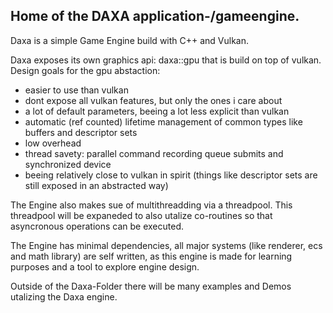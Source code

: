 ## Home of the DAXA application-/gameengine.

Daxa is a simple Game Engine build with C++ and Vulkan.

Daxa exposes its own graphics api: daxa::gpu that is build on top of vulkan.
Design goals for the gpu abstaction:
 * easier to use than vulkan
 * dont expose all vulkan features, but only the ones i care about
 * a lot of default parameters, beeing a lot less explicit than vulkan
 * automatic (ref counted) lifetime management of common types like buffers and descriptor sets
 * low overhead
 * thread savety: parallel command recording queue submits and synchronized device
 * beeing relatively close to vulkan in spirit (things like descriptor sets are still exposed in an abstracted way)

The Engine also makes sue of multithreadding via a threadpool. This threadpool will be expaneded to also utalize co-routines so that asyncronous operations can be executed.

The Engine has minimal dependencies, all major systems (like renderer, ecs and math library) are self written, as this engine is made for learning purposes and a tool to explore engine design.

Outside of the Daxa-Folder there will be many examples and Demos utalizing the Daxa engine.

